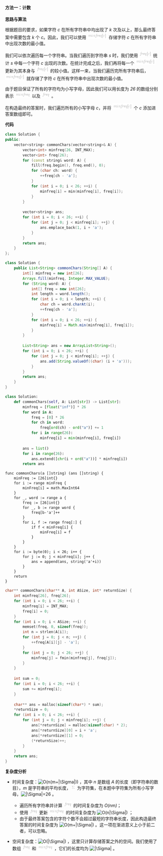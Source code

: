 #### 方法一：计数

**思路与算法**

根据题目的要求，如果字符 *c* 在所有字符串中均出现了 *k* 次及以上，那么最终答案中需要包含 *k* 个 *c*。因此，我们可以使用 ![\textit{minfreq}\[c\] ](./p__textit{minfreq}_c__.png)  存储字符 *c* 在所有字符串中出现次数的最小值。

我们可以依次遍历每一个字符串。当我们遍历到字符串 *s* 时，我们使用 ![\textit{freq}\[c\] ](./p__textit{freq}_c__.png)  统计 *s* 中每一个字符 *c* 出现的次数。在统计完成之后，我们再将每一个 ![\textit{minfreq}\[c\] ](./p__textit{minfreq}_c__.png)  更新为其本身与 ![\textit{freq}\[c\] ](./p__textit{freq}_c__.png)  的较小值。这样一来，当我们遍历完所有字符串后，![\textit{minfreq}\[c\] ](./p__textit{minfreq}_c__.png)  就存储了字符 *c* 在所有字符串中出现次数的最小值。

由于题目保证了所有的字符均为小写字母，因此我们可以用长度为 *26* 的数组分别表示 ![\textit{minfreq} ](./p__textit{minfreq}_.png)  以及 ![\textit{freq} ](./p__textit{freq}_.png) 。

在构造最终的答案时，我们遍历所有的小写字母 *c*，并将 ![\textit{minfreq}\[c\] ](./p__textit{minfreq}_c__.png)  个 *c* 添加进答案数组即可。

**代码**

```C++ [sol1-C++]
class Solution {
public:
    vector<string> commonChars(vector<string>& A) {
        vector<int> minfreq(26, INT_MAX);
        vector<int> freq(26);
        for (const string& word: A) {
            fill(freq.begin(), freq.end(), 0);
            for (char ch: word) {
                ++freq[ch - 'a'];
            }
            for (int i = 0; i < 26; ++i) {
                minfreq[i] = min(minfreq[i], freq[i]);
            }
        }

        vector<string> ans;
        for (int i = 0; i < 26; ++i) {
            for (int j = 0; j < minfreq[i]; ++j) {
                ans.emplace_back(1, i + 'a');
            }
        }
        return ans;
    }
};
```

```Java [sol1-Java]
class Solution {
    public List<String> commonChars(String[] A) {
        int[] minfreq = new int[26];
        Arrays.fill(minfreq, Integer.MAX_VALUE);
        for (String word: A) {
            int[] freq = new int[26];
            int length = word.length();
            for (int i = 0; i < length; ++i) {
                char ch = word.charAt(i);
                ++freq[ch - 'a'];
            }
            for (int i = 0; i < 26; ++i) {
                minfreq[i] = Math.min(minfreq[i], freq[i]);
            }
        }

        List<String> ans = new ArrayList<String>();
        for (int i = 0; i < 26; ++i) {
            for (int j = 0; j < minfreq[i]; ++j) {
                ans.add(String.valueOf((char) (i + 'a')));
            }
        }
        return ans;
    }
}
```

```Python [sol1-Python3]
class Solution:
    def commonChars(self, A: List[str]) -> List[str]:
        minfreq = [float("inf")] * 26
        for word in A:
            freq = [0] * 26
            for ch in word:
                freq[ord(ch) - ord("a")] += 1
            for i in range(26):
                minfreq[i] = min(minfreq[i], freq[i])
        
        ans = list()
        for i in range(26):
            ans.extend([chr(i + ord("a"))] * minfreq[i])
        return ans
```

```Golang [sol1-Golang]
func commonChars(a []string) (ans []string) {
    minFreq := [26]int{}
    for i := range minFreq {
        minFreq[i] = math.MaxInt64
    }
    for _, word := range a {
        freq := [26]int{}
        for _, b := range word {
            freq[b-'a']++
        }
        for i, f := range freq[:] {
            if f < minFreq[i] {
                minFreq[i] = f
            }
        }
    }
    for i := byte(0); i < 26; i++ {
        for j := 0; j < minFreq[i]; j++ {
            ans = append(ans, string('a'+i))
        }
    }
    return
}
```

```C [sol1-C]
char** commonChars(char** A, int ASize, int* returnSize) {
    int minfreq[26], freq[26];
    for (int i = 0; i < 26; ++i) {
        minfreq[i] = INT_MAX;
        freq[i] = 0;
    }
    for (int i = 0; i < ASize; ++i) {
        memset(freq, 0, sizeof(freq));
        int n = strlen(A[i]);
        for (int j = 0; j < n; ++j) {
            ++freq[A[i][j] - 'a'];
        }
        for (int j = 0; j < 26; ++j) {
            minfreq[j] = fmin(minfreq[j], freq[j]);
        }
    }

    int sum = 0;
    for (int i = 0; i < 26; ++i) {
        sum += minfreq[i];
    }

    char** ans = malloc(sizeof(char*) * sum);
    *returnSize = 0;
    for (int i = 0; i < 26; ++i) {
        for (int j = 0; j < minfreq[i]; ++j) {
            ans[*returnSize] = malloc(sizeof(char) * 2);
            ans[*returnSize][0] = i + 'a';
            ans[*returnSize][1] = 0;
            (*returnSize)++;
        }
    }
    return ans;
}
```

**复杂度分析**

- 时间复杂度：![O(n(m+|\Sigma|)) ](./p__O_n_m+|Sigma|___.png) ，其中 *n* 是数组 *A* 的长度（即字符串的数目），*m* 是字符串的平均长度，![\Sigma ](./p__Sigma_.png)  为字符集，在本题中字符集为所有小写字母，![|\Sigma|=26 ](./p__|Sigma|=26_.png) 。

    - 遍历所有字符串并计算 ![\textit{freq} ](./p__textit{freq}_.png)  的时间复杂度为 *O(nm)*；
    - 使用 ![\textit{freq} ](./p__textit{freq}_.png)  更新 ![\textit{minfreq} ](./p__textit{minfreq}_.png)  的时间复杂度为 ![O(n|\Sigma|) ](./p__O_n|Sigma|__.png) ；
    - 由于最终答案包含的字符个数不会超过最短的字符串长度，因此构造最终答案的时间复杂度为 ![O(m+|\Sigma|) ](./p__O_m+|Sigma|__.png) 。这一项在渐进意义上小于前二者，可以忽略。

- 空间复杂度：![O(|\Sigma|) ](./p__O_|Sigma|__.png) ，这里只计算存储答案之外的空间。我们使用了数组 ![\textit{freq} ](./p__textit{freq}_.png)  和 ![\textit{minfreq} ](./p__textit{minfreq}_.png) ，它们的长度均为 ![|\Sigma| ](./p__|Sigma|_.png) 。